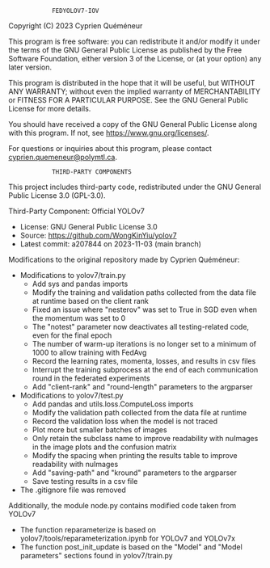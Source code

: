                 FEDYOLOV7-IOV

Copyright (C) 2023  Cyprien Quéméneur

This program is free software: you can redistribute it and/or modify
it under the terms of the GNU General Public License as published by
the Free Software Foundation, either version 3 of the License, or
(at your option) any later version.

This program is distributed in the hope that it will be useful,
but WITHOUT ANY WARRANTY; without even the implied warranty of
MERCHANTABILITY or FITNESS FOR A PARTICULAR PURPOSE.  See the
GNU General Public License for more details.

You should have received a copy of the GNU General Public License
along with this program.  If not, see <https://www.gnu.org/licenses/>.

For questions or inquiries about this program, 
please contact [cyprien.quemeneur@polymtl.ca](mailto:cyprien.quemeneur@polymtl.ca).

                THIRD-PARTY COMPONENTS

This project includes third-party code, redistributed under the GNU General Public License 3.0 (GPL-3.0).

Third-Party Component: Official YOLOv7
   - License: GNU General Public License 3.0
   - Source: https://github.com/WongKinYiu/yolov7
   - Latest commit: a207844 on 2023-11-03 (main branch)

   Modifications to the original repository made by Cyprien Quéméneur:
   - Modifications to yolov7/train.py
     - Add sys and pandas imports
     - Modify the training and validation paths collected from the data file at runtime based on the client rank
     - Fixed an issue where "nesterov" was set to True in SGD even when the momentum was set to 0
     - The "notest" parameter now deactivates all testing-related code, even for the final epoch
     - The number of warm-up iterations is no longer set to a minimum of 1000 to allow training with FedAvg
     - Record the learning rates, momenta, losses, and results in csv files
     - Interrupt the training subprocess at the end of each communication round in the federated experiments
     - Add "client-rank" and "round-length" parameters to the argparser
   - Modifications to yolov7/test.py
     - Add pandas and utils.loss.ComputeLoss imports
     - Modify the validation path collected from the data file at runtime
     - Record the validation loss when the model is not traced
     - Plot more but smaller batches of images
     - Only retain the subclass name to improve readability with nuImages in the image plots and the confusion matrix
     - Modify the spacing when printing the results table to improve readability with nuImages
     - Add "saving-path" and "kround" parameters to the argparser
     - Save testing results in a csv file
   - The .gitignore file was removed
   
   Additionally, the module node.py contains modified code taken from YOLOv7
   - The function reparameterize is based on yolov7/tools/reparameterization.ipynb for YOLOv7 and YOLOv7x
   - The function post_init_update is based on the "Model" and "Model parameters" sections found in yolov7/train.py